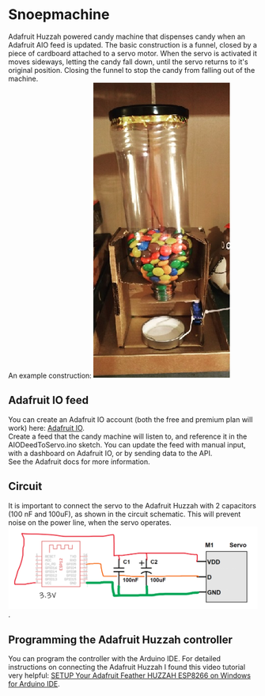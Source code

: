 # Snoepmachine
Adafruit Huzzah powered candy machine that dispenses candy when an Adafruit AIO feed is updated. 
The basic construction is a funnel, closed by a piece of cardboard attached to a servo motor. When the servo is activated it moves sideways, letting the candy fall down, until the servo returns to it's original position. Closing the funnel to stop the candy from falling out of the machine.  
An example construction: 
![machine.jpg](https://github.com/n-athan/snoepmachine/blob/main/machine.jpg?raw=true) 

## Adafruit IO feed
You can create an Adafruit IO account (both the free and premium plan will work) here: [Adafruit IO](https://io.adafruit.com/).  
Create a feed that the candy machine will listen to, and reference it in the AIODeedToServo.ino sketch. 
You can update the feed with manual input, with a dashboard on Adafruit IO, or by sending data to the API.  
See the Adafruit docs for more information.

## Circuit
It is important to connect the servo to the Adafruit Huzzah with 2 capacitors (100 nF and 100uF), as shown in the circuit schematic. This will prevent noise on the power line, when the servo operates.  
![circuit.png](https://github.com/n-athan/snoepmachine/blob/main/circuit.png?raw=true). 

## Programming the Adafruit Huzzah controller
You can program the controller with the Arduino IDE. For detailed instructions on connecting the Adafruit Huzzah I found this video tutorial very helpful: [SETUP Your Adafruit Feather HUZZAH ESP8266 on Windows for Arduino IDE](https://www.youtube.com/watch?v=vAhQrldaWIY). 